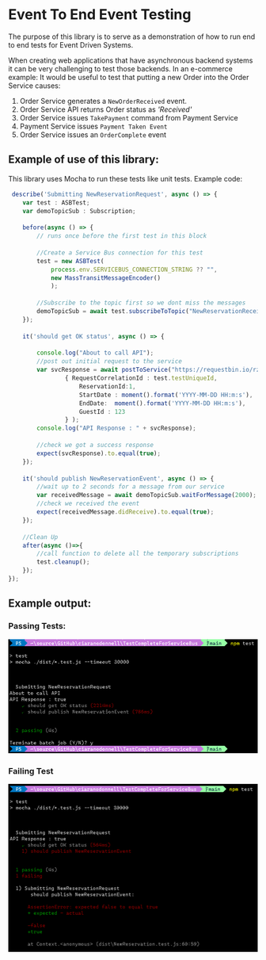 # Event To End Event Testing

The purpose of this library is to serve as a demonstration of how to run end to end tests for Event Driven Systems.

When creating web applications that have asynchronous backend systems it can be very challenging to test those backends.
In an e-commerce example: It would be useful to test that putting a new Order into the Order Service causes:
   
1. Order Service generates a ```NewOrderReceived``` event.
2. Order Service API returns Order status as *'Received'*
3. Order Service issues ```TakePayment``` command from Payment Service
4. Payment Service issues ```Payment Taken Event```
5. Order Service issues an ```OrderComplete``` event


## Example of use of this library:

This library uses Mocha to run these tests like unit tests. Example code:
``` typescript
 describe('Submitting NewReservationRequest', async () => {
    var test : ASBTest;
    var demoTopicSub : Subscription;
    
    before(async () => {
        // runs once before the first test in this block
        
        //Create a Service Bus connection for this test
        test = new ASBTest(
            process.env.SERVICEBUS_CONNECTION_STRING ?? "",
            new MassTransitMessageEncoder()
            );
        
        //Subscribe to the topic first so we dont miss the messages
        demoTopicSub = await test.subscribeToTopic("NewReservationReceived");
    });
    
    it('should get OK status', async () => {    

        console.log("About to call API");
        //post out initial request to the service
        var svcResponse = await postToService("https://requestbin.io/rz1jx5rz", 
                { RequestCorrelationId : test.testUniqueId,
                    ReservationId:1,
                    StartDate : moment().format('YYYY-MM-DD HH:m:s'),
                    EndDate:  moment().format('YYYY-MM-DD HH:m:s'),
                    GuestId : 123
                } );
        console.log("API Response : " + svcResponse);

        //check we got a success response
        expect(svcResponse).to.equal(true);
    });

    it('should publish NewReservationEvent', async () => {    
        //wait up to 2 seconds for a message from our service
        var receivedMessage = await demoTopicSub.waitForMessage(2000);
        //check we received the event
        expect(receivedMessage.didReceive).to.equal(true);
    });

    //Clean Up
    after(async ()=>{
        //call function to delete all the temporary subscriptions
        test.cleanup();
    });
});
```

## Example output:


### Passing Tests:
![Screenshot of Passing Tests](./docs/PassingTests.png)


### Failing Test

![Screenshot of Passing Tests](./docs/FailingTest.png)
